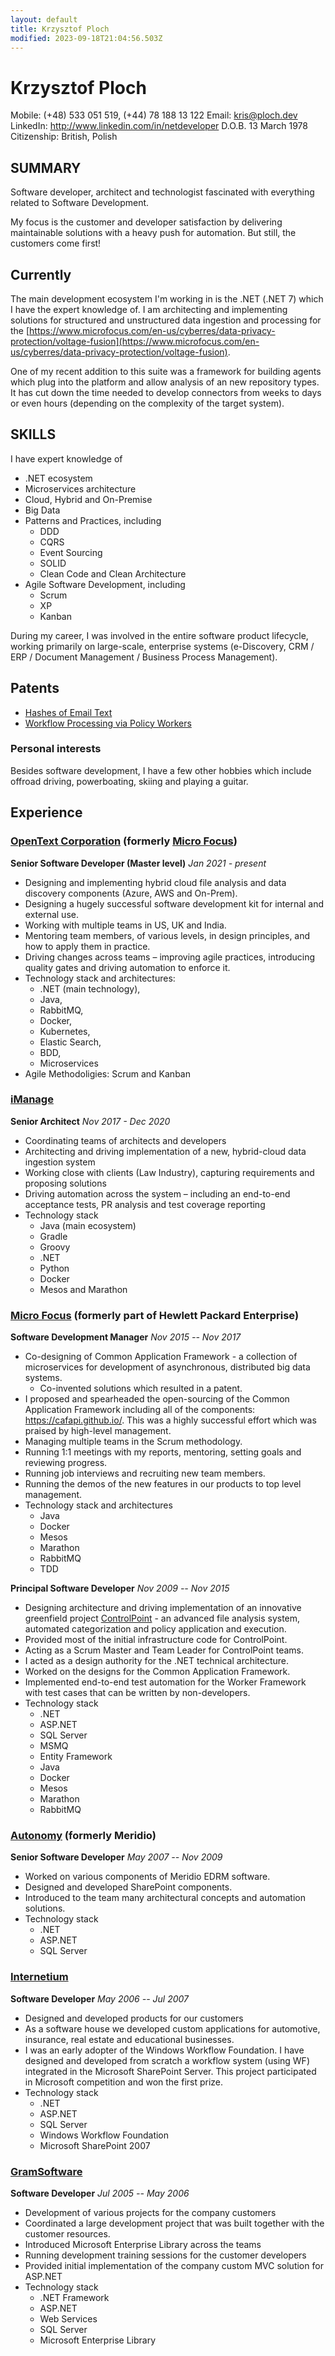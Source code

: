 ```yaml
---
layout: default
title: Krzysztof Ploch
modified: 2023-09-18T21:04:56.503Z
---
```

# Krzysztof Ploch

Mobile: (+48) 533 051 519, (+44) 78 188 13 122
Email: <kris@ploch.dev>
LinkedIn: <http://www.linkedin.com/in/netdeveloper>
D.O.B. 13 March 1978
Citizenship: British, Polish

## SUMMARY

Software developer, architect and technologist fascinated with everything related to Software Development.

My focus is the customer and developer satisfaction by delivering maintainable solutions with a heavy push for automation. But still, the customers come first!

## Currently

The main development ecosystem I\'m working in is the .NET (.NET 7) which I have the expert knowledge of.
I am architecting and implementing solutions for structured and unstructured data ingestion and processing for the [https://www.microfocus.com/en-us/cyberres/data-privacy-protection/voltage-fusion](https://www.microfocus.com/en-us/cyberres/data-privacy-protection/voltage-fusion).

One of my recent addition to this suite was a framework for building agents which plug into the platform and allow analysis of an
new repository types.
It has cut down the time needed to develop connectors from weeks to days or even hours (depending on the complexity of the target system).

## SKILLS

I have expert knowledge of

- .NET ecosystem
- Microservices architecture
- Cloud, Hybrid and On-Premise
- Big Data
- Patterns and Practices, including
  - DDD
  - CQRS
  - Event Sourcing
  - SOLID
  - Clean Code and Clean Architecture
- Agile Software Development, including
  - Scrum
  - XP
  - Kanban

During my career, I was involved in the entire software product
lifecycle, working primarily on large-scale, enterprise systems (e-Discovery, CRM /
ERP / Document Management / Business Process Management).

## Patents

- [Hashes of Email Text](https://patents.google.com/patent/US10511563B2/en)
- [Workflow Processing via Policy Workers](https://patents.google.com/patent/US10528904B2/en)

### Personal interests

Besides software development, I have a few other hobbies which include offroad driving, powerboating, skiing and playing a guitar.

## Experience

### [OpenText Corporation](https://www.opentext.com/) (formerly [Micro Focus](https://www.microfocus.com/))

**Senior Software Developer (Master level)**
*Jan 2021 - present*

- Designing and implementing hybrid cloud file analysis and data discovery components (Azure, AWS and On-Prem).
- Designing a hugely successful software development kit for internal and external use.
- Working with multiple teams in US, UK and India.
- Mentoring team members, of various levels, in design principles, and how to apply them in practice.
- Driving changes across teams – improving agile practices, introducing quality gates and driving automation to enforce it.
- Technology stack and architectures:
  - .NET (main technology),
  - Java,
  - RabbitMQ,
  - Docker,
  - Kubernetes,
  - Elastic Search,
  - BDD,
  - Microservices
- Agile Methodoligies: Scrum and Kanban

### [iManage](https://imanage.com/)

**Senior Architect**
*Nov 2017 - Dec 2020*

- Coordinating teams of architects and developers
- Architecting and driving implementation of a new, hybrid-cloud data ingestion system
- Working close with clients (Law Industry), capturing requirements and proposing solutions
- Driving automation across the system – including an end-to-end acceptance tests, PR analysis and test coverage reporting
- Technology stack
  - Java (main ecosystem)
  - Gradle
  - Groovy
  - .NET
  - Python
  - Docker
  - Mesos and Marathon

### [Micro Focus](https://www.microfocus.com/) (formerly part of Hewlett Packard Enterprise)

**Software Development Manager**
*Nov 2015 -- Nov 2017*

- Co-designing of Common Application Framework - a collection of microservices for development of asynchronous, distributed big data systems.
  - Co-invented solutions which resulted in a patent.
- I proposed and spearheaded the open-sourcing of the Common
     Application Framework including all of the components:
     <https://cafapi.github.io/>. This was a highly successful effort which was praised by high-level management.
- Managing multiple teams in the Scrum methodology.
- Running 1:1 meetings with my reports, mentoring, setting goals
     and reviewing progress.
- Running job interviews and recruiting new team members.
- Running the demos of the new features in our products to top level management.
- Technology stack and architectures
  - Java
  - Docker
  - Mesos
  - Marathon
  - RabbitMQ
  - TDD

**Principal Software Developer**
*Nov 2009 -- Nov 2015*

- Designing architecture and driving implementation of an innovative greenfield project [ControlPoint](https://www.microfocus.com/en-us/products/dark-data-cleanup/overview) - an advanced file analysis system, automated categorization and policy application and execution.
- Provided most of the initial infrastructure code for
     ControlPoint.
- Acting as a Scrum Master and Team Leader for ControlPoint teams.  
- I acted as a design authority for the .NET technical architecture.
- Worked on the designs for the Common Application Framework.
- Implemented end-to-end test automation for the Worker Framework with test cases that can be written by non-developers.
- Technology stack
  - .NET
  - ASP.NET
  - SQL Server
  - MSMQ
  - Entity Framework
  - Java
  - Docker
  - Mesos
  - Marathon
  - RabbitMQ

### [Autonomy](https://www.autonomy.com/) (formerly Meridio)

**Senior Software Developer**
*May 2007 -- Nov 2009*

- Worked on various components of Meridio EDRM software.
- Designed and developed SharePoint components.
- Introduced to the team many architectural concepts and automation solutions.
- Technology stack
  - .NET
  - ASP.NET
  - SQL Server

### [Internetium](https://www.internetium.pl/)

**Software Developer**
*May 2006 -- Jul 2007*

- Designed and developed products for our customers
- As a software house we developed custom applications for automotive, insurance, real estate and educational businesses.
- I was an early adopter of the Windows Workflow Foundation. I have designed and developed from scratch a workflow system (using WF)
integrated in the Microsoft SharePoint Server. This project participated in Microsoft competition and won the first prize.
- Technology stack
  - .NET
  - ASP.NET
  - SQL Server
  - Windows Workflow Foundation
  - Microsoft SharePoint 2007

### [GramSoftware](https://www.gramsoftware.pl/)

**Software Developer**
*Jul 2005 -- May 2006*

- Development of various projects for the company customers
- Coordinated a large development project that was built together with the customer resources.
- Introduced Microsoft Enterprise Library across the teams
- Running development training sessions for the customer developers
- Provided initial implementation of the company custom MVC solution for ASP.NET
- Technology stack
  - .NET Framework
  - ASP.NET
  - Web Services
  - SQL Server
  - Microsoft Enterprise Library

<!-- ### Footer

Last updated: May 2013 -->
